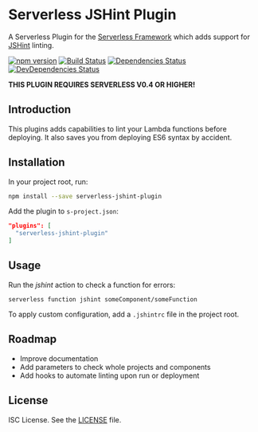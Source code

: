 # Serverless JSHint Plugin

A Serverless Plugin for the [Serverless Framework](http://www.serverless.com) which
adds support for [JSHint](http://jshint.com/) linting.

[![npm version](https://badge.fury.io/js/serverless-jshint-plugin.svg)](https://badge.fury.io/js/serverless-jshint-plugin)
[![Build Status](https://travis-ci.org/joostfarla/serverless-jshint-plugin.svg?branch=develop)](https://travis-ci.org/joostfarla/serverless-jshint-plugin)
[![Dependencies Status](https://david-dm.org/joostfarla/serverless-jshint-plugin.svg)](https://david-dm.org/joostfarla/serverless-jshint-plugin)
[![DevDependencies Status](https://david-dm.org/joostfarla/serverless-jshint-plugin/dev-status.svg)](https://david-dm.org/joostfarla/serverless-jshint-plugin#info=devDependencies)

**THIS PLUGIN REQUIRES SERVERLESS V0.4 OR HIGHER!**

## Introduction

This plugins adds capabilities to lint your Lambda functions before deploying. It also
saves you from deploying ES6 syntax by accident.

## Installation

In your project root, run:

```bash
npm install --save serverless-jshint-plugin
```

Add the plugin to `s-project.json`:

```json
"plugins": [
  "serverless-jshint-plugin"
]
```

## Usage

Run the *jshint* action to check a function for errors:

```
serverless function jshint someComponent/someFunction
```

To apply custom configuration, add a `.jshintrc` file in the project root.

## Roadmap

* Improve documentation
* Add parameters to check whole projects and components
* Add hooks to automate linting upon run or deployment

## License

ISC License. See the [LICENSE](LICENSE) file.

